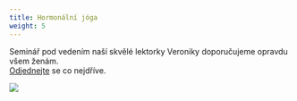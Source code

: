 ```yaml
---
title: Hormonální jóga
weight: 5
---
```

Seminář pod vedením naší skvělé lektorky Veroniky doporučujeme opravdu všem ženám.\
[Odjednejte](https://vigvam.webooker.eu/) se co nejdříve.

![](/images/uploads/baner_hormonalka.jpg)